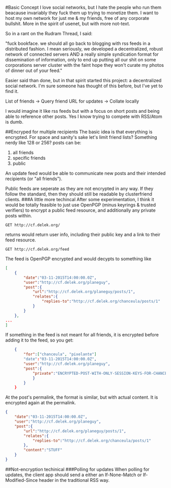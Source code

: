 #Basic Concept
I love social networks, but I hate the people who run them beacause invariably they fuck them up trying to monetize them. I want to host my own network for just me & my friends, free of any corporate bullshit. More in the spirit of usenet, but with more not-text.

So in a rant on the Rudram Thread, I said: 

"fuck bookface. we should all go back to blogging with rss feeds in a distributed fashion. I mean seriously, we developed a decentralized, robust network of connected servers AND a really simple syndication format for dissemination of information, only to end up putting all our shit on some corporations server cluster with the faint hope they won't curate my photos of dinner out of your feed."

Easier said than done, but in that spirit started this project: a decentralized social network. I'm sure someone has thought of this before, but I've yet to find it.

List of friends -> Query friend URL for updates -> Collate locally

I would imagine it like rss feeds but with a focus on short posts and being able to reference other posts. Yes I know trying to compete with RSS/Atom is dumb.

##Encryped for multiple recipients
The basic idea is that everything is encrypted. For space and sanity's sake let's limit friend lists? Something nerdy like 128 or 256?
posts can be:

1. all friends
2. specific friends
3. public

An update feed would be able to communicate new posts and their intended recipients (or "all friends"). 

Public feeds are seperate as they are not encrypted in any way. If they follow the standard, then they should still be readable by clusterfriend clients.
###A little more techincal
After some experimentation, I think it would be totally feasible to just use OpenPGP (minus keyrings & trusted verifiers) to encrypt a public feed resource, and additionally any private posts within. 
```
GET http://cf.delek.org/
```
returns would return user info, including their public key and a link to their feed resource.
```
GET http://cf.delek.org/feed
```

The feed is OpenPGP encrypted and would decypts to something like
```JSON
[
	{
		"date":"03-11-2015T14:00:00.0Z",
		"user":"http://cf.delek.org/planeguy",
		"post":{
			"url":"http://cf.delek.org/planeguy/posts/1",
			"relates":{
				"replies-to":"http://cf.delek.org/chanceula/posts/1"
			}
		}
	},
...
]
```
If something in the feed is not meant for all friends, it is encrypted before adding it to the feed, so you get:
```JSON
	{
		"for":["chanceula", "pixelante"]
		"date":"03-11-2015T14:00:00.0Z",
		"user":"http://cf.delek.org/planeguy",
		"post":{
			"private":"ENCRYPTED-POST-WITH-ONLY-SESSION-KEYS-FOR-CHANCEULA-AND-PIXELANTE"
			}
		}
	}
```
At the post's permalink, the format is similar, but with actual content. It is encrypted again at the permalink.
```JSON
{
	"date":"03-11-2015T14:00:00.0Z",
	"user":"http://cf.delek.org/planeguy",
	"post":{
		"url":"http://cf.delek.org/planeguy/posts/1",
		"relates":{
			"replies-to":"http://cf.delek.org/chanceula/posts/1"
		},
		"content":"STUFF"
	}
}
```
##Not-encryption techinical
###Polling for updates
When polling for updates, the client app should send a either an If-None-Match or If-Modified-Since header in the traditional RSS way.
